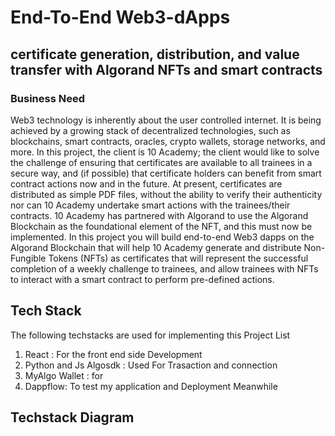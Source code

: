 # End-To-End Web3-dApps
## certificate generation, distribution, and value transfer with Algorand NFTs and smart contracts
### Business Need
Web3 technology is inherently about the user controlled internet. It is being achieved by
a growing stack of decentralized technologies, such as blockchains, smart contracts,
oracles, crypto wallets, storage networks, and more.
In this project, the client is 10 Academy; the client would like to solve the challenge of
ensuring that certificates are available to all trainees in a secure way, and (if possible) that
certificate holders can benefit from smart contract actions now and in the future. At
present, certificates are distributed as simple PDF files, without the ability to verify their
authenticity nor can 10 Academy undertake smart actions with the trainees/their
contracts.
10 Academy has partnered with Algorand to use the Algorand Blockchain as the
foundational element of the NFT, and this must now be implemented. In this project you
will build end-to-end Web3 dapps on the Algorand Blockchain that will help 10 Academy
generate and distribute Non-Fungible Tokens (NFTs) as certificates that will represent the
successful completion of a weekly challenge to trainees, and allow trainees with NFTs to
interact with a smart contract to perform pre-defined actions.
## Tech Stack
The following techstacks are used for implementing this Project
List 
1. React : For the front end side Development
2. Python and Js Algosdk : Used For Trasaction and connection
3. MyAlgo Wallet : for 
4. Dappflow: To test my application and Deployment Meanwhile

## Techstack Diagram


   
  	





























































